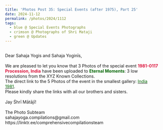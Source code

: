 ```yaml
---
title: 'Photos Post 35: Special Events (after 1975), Part 25'
date: 2024-11-12
permalink: /photos/2024/1112
tags:
  - blue @ Special Events Photographs
  - crimson @ Photographs of Shri Mataji
  - green @ Updates
---
```


<p>
<br>
Dear Sahaja Yogis and Sahaja Yoginīs,<br>
<br>
We are pleased to let you know that 3 Photos of the special event <font color="Crimson"><b> 1981-0117 Procession, India</b></font> have been uploaded to <font color="DarkGreen"><b>Eternal Moments</b></font>: 3 low resolutions from the XYZ Known Collections.<br>
The direct link to the 5 Photos of the event in the smallest gallery: <a href="https://eternalmoments.smugmug.com/Countries/India/1981"><font color="DarkGreen">India 1981</font></a>.<br> 
Please kindly share the links with all our brothers and sisters.<br>
<br>
Jay Śhrī Mātājī!<br>
<br>
The Photo Subteam<br>
sahajayoga.compilations@gmail.com<br>
https://linktr.ee/comprehensivecompilationsteam
</p>